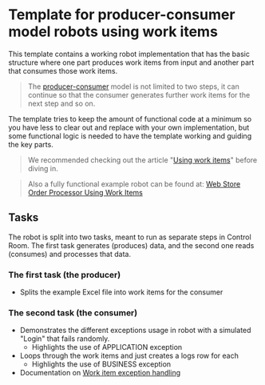 # Template for producer-consumer model robots using work items

This template contains a working robot implementation that has the basic structure where one part produces work items from input and another part that consumes those work items. 

> The [producer-consumer](https://en.wikipedia.org/wiki/Producer%E2%80%93consumer_problem) model is not limited to two steps, it can continue so that the consumer generates further work items for the next step and so on.

The template tries to keep the amount of functional code at a minimum so you have less to clear out and replace with your own implementation, but some functional logic is needed to have the template working and guiding the key parts.

> We recommended checking out the article "[Using work items](https://robocorp.com/docs/development-guide/control-room/work-items)" before diving in.


> Also a fully functional example robot can be found at: [Web Store Order Processor Using Work Items](https://robocorp.com/portal/robot/robocorp/example-web-store-work-items)


## Tasks

The robot is split into two tasks, meant to run as separate steps in Control Room. The first task generates (produces) data, and the second one reads (consumes) and processes that data.

### The first task (the producer)

- Splits the example Excel file into work items for the consumer

### The second task (the consumer)

- Demonstrates the different exceptions usage in robot with a simulated "Login" that fails randomly.
  - Highlights the use of APPLICATION exception
- Loops through the work items and just creates a logs row for each
  - Highlights the use of BUSINESS exception
- Documentation on [Work item exception handling](https://robocorp.com/docs/development-guide/control-room/work-items#work-item-exception-handling)


